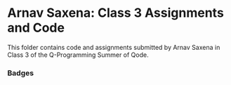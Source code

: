 # Arnav Saxena: Class 3 Assignments and Code
This folder contains code and assignments submitted by Arnav Saxena in Class 3 of the Q-Programming Summer of Qode.
### Badges